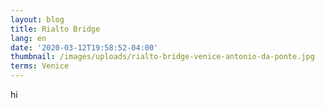 ```yaml
---
layout: blog
title: Rialto Bridge
lang: en
date: '2020-03-12T19:58:52-04:00'
thumbnail: /images/uploads/rialto-bridge-venice-antonio-da-ponte.jpg
terms: Venice
---
```

hi
